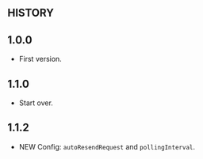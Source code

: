 HISTORY
---

## 1.0.0

- First version.

## 1.1.0

- Start over.

## 1.1.2

- NEW Config: `autoResendRequest` and `pollingInterval`.